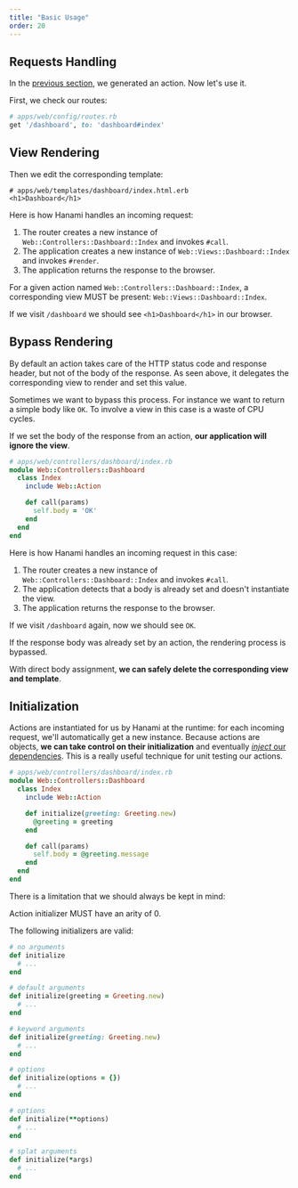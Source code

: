 ```yaml
---
title: "Basic Usage"
order: 20
---
```


## Requests Handling

In the [previous section](/actions/overview), we generated an action.  Now let's use it.

First, we check our routes:

```ruby
# apps/web/config/routes.rb
get '/dashboard', to: 'dashboard#index'
```

## View Rendering

Then we edit the corresponding template:

```erb
# apps/web/templates/dashboard/index.html.erb
<h1>Dashboard</h1>
```

Here is how Hanami handles an incoming request:

  1. The router creates a new instance of `Web::Controllers::Dashboard::Index` and invokes `#call`.
  2. The application creates a new instance of `Web::Views::Dashboard::Index` and invokes `#render`.
  3. The application returns the response to the browser.

<p class="convention">
  For a given action named <code>Web::Controllers::Dashboard::Index</code>, a corresponding view MUST be present: <code>Web::Views::Dashboard::Index</code>.
</p>

If we visit `/dashboard` we should see `<h1>Dashboard</h1>` in our browser.

## Bypass Rendering

By default an action takes care of the HTTP status code and response header, but not of the body of the response.
As seen above, it delegates the corresponding view to render and set this value.

Sometimes we want to bypass this process.
For instance we want to return a simple body like `OK`.
To involve a view in this case is a waste of CPU cycles.

If we set the body of the response from an action, **our application will ignore the view**.

```ruby
# apps/web/controllers/dashboard/index.rb
module Web::Controllers::Dashboard
  class Index
    include Web::Action

    def call(params)
      self.body = 'OK'
    end
  end
end
```

Here is how Hanami handles an incoming request in this case:

  1. The router creates a new instance of `Web::Controllers::Dashboard::Index` and invokes `#call`.
  2. The application detects that a body is already set and doesn't instantiate the view.
  3. The application returns the response to the browser.

If we visit `/dashboard` again, now we should see `OK`.

<p class="convention">
  If the response body was already set by an action, the rendering process is bypassed.
</p>

With direct body assignment, **we can safely delete the corresponding view and template**.

## Initialization

Actions are instantiated for us by Hanami at the runtime: for each incoming request, we'll automatically get a new instance.
Because actions are objects, **we can take control on their initialization** and eventually [_inject_ our dependencies](http://en.wikipedia.org/wiki/Dependency_injection).
This is a really useful technique for unit testing our actions.

```ruby
# apps/web/controllers/dashboard/index.rb
module Web::Controllers::Dashboard
  class Index
    include Web::Action

    def initialize(greeting: Greeting.new)
      @greeting = greeting
    end

    def call(params)
      self.body = @greeting.message
    end
  end
end
```

There is a limitation that we should always be kept in mind:

<p class="warning">
  Action initializer MUST have an arity of 0.
</p>

The following initializers are valid:

```ruby
# no arguments
def initialize
  # ...
end

# default arguments
def initialize(greeting = Greeting.new)
  # ...
end

# keyword arguments
def initialize(greeting: Greeting.new)
  # ...
end

# options
def initialize(options = {})
  # ...
end

# options
def initialize(**options)
  # ...
end

# splat arguments
def initialize(*args)
  # ...
end
```
